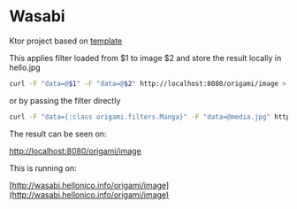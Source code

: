 # Wasabi

Ktor project based on [template](https://github.com/raharrison/kotlin-ktor-exposed-starter)

This applies filter loaded from $1 to image $2 and store the result locally in hello.jpg

```bash
curl -F "data=@$1" -F "data=@$2" http://localhost:8080/origami/image > hello.jpg
```
or by passing the filter directly
```bash
curl -F "data={:class origami.filters.Manga}" -F "data=@media.jpg" http://localhost:8080/origami/image > hello.jpg
```

The result can be seen on:

[http://localhost:8080/origami/image](http://localhost:8080/origami/image)

This is running on:

[http://wasabi.hellonico.info/origami/image](http://wasabi.hellonico.info/origami/image)
